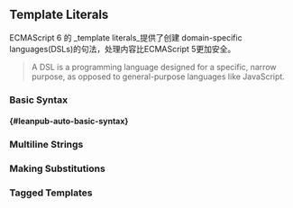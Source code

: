 ## Template Literals

ECMAScript 6 的 _template literals_提供了创建 domain-specific languages\(DSLs\)的句法，处理内容比ECMAScript 5更加安全。

> A DSL is a programming language designed for a specific, narrow purpose, as opposed to general-purpose languages like JavaScript.

### Basic Syntax

####  {#leanpub-auto-basic-syntax}

### Multiline Strings

### Making Substitutions

### Tagged Templates



